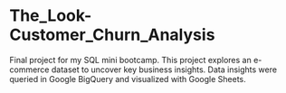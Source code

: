 # The_Look-Customer_Churn_Analysis
Final project for my SQL mini bootcamp. This project explores an e-commerce dataset to uncover key business insights. Data insights were queried in Google BigQuery and visualized with Google Sheets.

